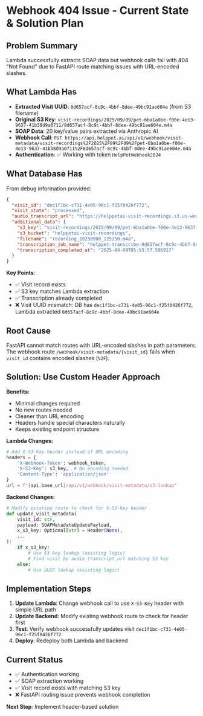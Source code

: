 # Webhook 404 Issue - Current State & Solution Plan

## Problem Summary
Lambda successfully extracts SOAP data but webhook calls fail with 404 "Not Found" due to FastAPI route matching issues with URL-encoded slashes.

## What Lambda Has
- **Extracted Visit UUID**: `8d657acf-8c9c-4bbf-8dee-49bc91ae604e` (from S3 filename)
- **Original S3 Key**: `visit-recordings/2025/09/09/pet-6ba1a0be-f00e-4e13-9637-41b38d9a0711/8d657acf-8c9c-4bbf-8dee-49bc91ae604e.m4a`
- **SOAP Data**: 20 key/value pairs extracted via Anthropic AI
- **Webhook Call**: `PUT https://api.helppet.ai/api/v1/webhook/visit-metadata/visit-recordings%2F2025%2F09%2F09%2Fpet-6ba1a0be-f00e-4e13-9637-41b38d9a0711%2F8d657acf-8c9c-4bbf-8dee-49bc91ae604e.m4a`
- **Authentication**: ✅ Working with token `HelpPetWebhook2024`

## What Database Has
From debug information provided:

```json
{
  "visit_id": "dec1f1bc-c731-4e05-96c1-f25f0426f772",
  "visit_state": "processed",
  "audio_transcript_url": "https://helppetai-visit-recordings.s3.us-west-1.amazonaws.com/visit-recordings/2025/09/09/pet-6ba1a0be-f00e-4e13-9637-41b38d9a0711/8d657acf-8c9c-4bbf-8dee-49bc91ae604e.m4a",
  "additional_data": {
    "s3_key": "visit-recordings/2025/09/09/pet-6ba1a0be-f00e-4e13-9637-41b38d9a0711/8d657acf-8c9c-4bbf-8dee-49bc91ae604e.m4a",
    "s3_bucket": "helppetai-visit-recordings",
    "filename": "recording_20250908_225250.m4a",
    "transcription_job_name": "helppet-transcribe-8d657acf-8c9c-4bbf-8dee-49bc91ae604e-20250909_055344-7d85a87f",
    "transcription_completed_at": "2025-09-09T05:53:57.596917"
  }
}
```

**Key Points**:
- ✅ Visit record exists
- ✅ S3 key matches Lambda extraction
- ✅ Transcription already completed
- ❌ Visit UUID mismatch: DB has `dec1f1bc-c731-4e05-96c1-f25f0426f772`, Lambda extracted `8d657acf-8c9c-4bbf-8dee-49bc91ae604e`

## Root Cause
FastAPI cannot match routes with URL-encoded slashes in path parameters. The webhook route `/webhook/visit-metadata/{visit_id}` fails when `visit_id` contains encoded slashes (`%2F`).

## Solution: Use Custom Header Approach

**Benefits:**
- Minimal changes required
- No new routes needed  
- Cleaner than URL encoding
- Headers handle special characters naturally
- Keeps existing endpoint structure

**Lambda Changes:**
```python
# Add X-S3-Key header instead of URL encoding
headers = {
    'X-Webhook-Token': webhook_token,
    'X-S3-Key': s3_key,  # No encoding needed
    'Content-Type': 'application/json'
}
url = f"{api_base_url}/api/v1/webhook/visit-metadata/s3-lookup"
```

**Backend Changes:**
```python
# Modify existing route to check for X-S3-Key header
def update_visit_metadata(
    visit_id: str,
    payload: SOAPMetadataUpdatePayload,
    x_s3_key: Optional[str] = Header(None),
    ...
):
    if x_s3_key:
        # Use S3 key lookup (existing logic)
        # Find visit by audio_transcript_url matching S3 key
    else:
        # Use UUID lookup (existing logic)
```

## Implementation Steps
1. **Update Lambda**: Change webhook call to use `X-S3-Key` header with simple URL path
2. **Update Backend**: Modify existing webhook route to check for header first
3. **Test**: Verify webhook successfully updates visit `dec1f1bc-c731-4e05-96c1-f25f0426f772`
4. **Deploy**: Redeploy both Lambda and backend

## Current Status
- ✅ Authentication working
- ✅ SOAP extraction working  
- ✅ Visit record exists with matching S3 key
- ❌ FastAPI routing issue prevents webhook completion

**Next Step**: Implement header-based solution